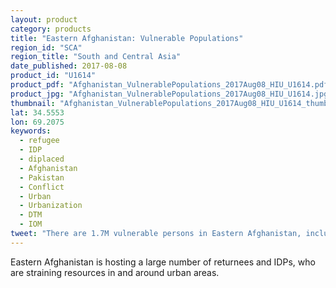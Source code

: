 ```yaml
---
layout: product
category: products
title: "Eastern Afghanistan: Vulnerable Populations"
region_id: "SCA"
region_title: "South and Central Asia"
date_published: 2017-08-08
product_id: "U1614"
product_pdf: "Afghanistan_VulnerablePopulations_2017Aug08_HIU_U1614.pdf"
product_jpg: "Afghanistan_VulnerablePopulations_2017Aug08_HIU_U1614.jpg"
thumbnail: "Afghanistan_VulnerablePopulations_2017Aug08_HIU_U1614_thumb.jpg"
lat: 34.5553
lon: 69.2075
keywords:
  - refugee
  - IDP
  - diplaced
  - Afghanistan
  - Pakistan
  - Conflict
  - Urban
  - Urbanization
  - DTM
  - IOM
tweet: "There are 1.7M vulnerable persons in Eastern Afghanistan, including returnees and IDPs"
---
```

Eastern Afghanistan is hosting a large number of returnees and IDPs, who are straining resources in and around urban areas. 
